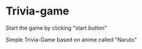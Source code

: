 # Trivia-game


Start the game by clicking "start button"


Simple Trivia-Game based on anime called "Naruto"
